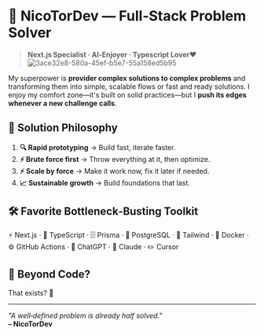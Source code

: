 
# 🧩 NicoTorDev — Full‑Stack Problem Solver

> **Next.js Specialist · AI‑Enjoyer · Typescript Lover❤️**
![3ace32e8-580a-45ef-b5e7-55a158ed5b95](https://github.com/user-attachments/assets/10c6c86d-bfa4-496e-8537-738e0d2ac626)

My superpower is **provider complex solutions to complex problems** and transforming them into simple, scalable flows or fast and ready solutions. I enjoy my comfort zone—it's built on solid practices—but I **push its edges whenever a new challenge calls**.

## 🎯 Solution Philosophy

1. **🔍 Rapid prototyping** → Build fast, iterate faster.  
2. **⚡ Brute force first** → Throw everything at it, then optimize.  
3. **⚡ Scale by force** → Make it work now, fix it later if needed.  
4. **📈 Sustainable growth** → Build foundations that last.

## 🛠️ Favorite Bottleneck‑Busting Toolkit

⚡️ Next.js · 📘 TypeScript · 🗄️ Prisma · 🐘 PostgreSQL · 🎨 Tailwind · 🐳 Docker · ⚙️ GitHub Actions · 🤖 ChatGPT · 🧠 Claude · ✏️ Cursor

## 🌄 Beyond Code?

That exists? 🤣

---

_"A well‑defined problem is already half solved."_  
**– NicoTorDev**
